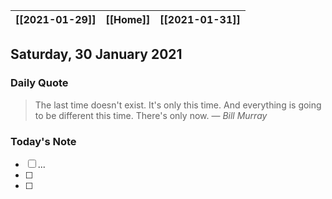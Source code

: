 | [[2021-01-29]] | [[Home]] | [[2021-01-31]] |
| :------------: | :------: | :------------: |

## Saturday, 30 January 2021

### Daily Quote
> The last time doesn't exist. It's only this time. And everything is going to be different this time. There's only now.
> &mdash; <cite>Bill Murray</cite>

### Today's Note

- [ ] ...
- [ ] 
- [ ] 